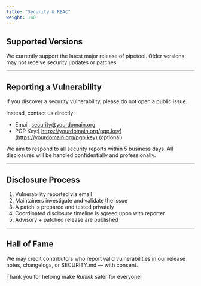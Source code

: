 ```yaml
---
title: "Security & RBAC"
weight: 140
---
```

## Supported Versions

We currently support the latest major release of pipetool. Older versions may not receive security updates or patches.

---

## Reporting a Vulnerability

If you discover a security vulnerability, please do not open a public issue.

Instead, contact us directly:

* Email: security@yourdomain.org
* PGP Key:[ https://yourdomain.org/pgp.key](https://yourdomain.org/pgp.key) (optional)

We aim to respond to all security reports within 5 business days. All disclosures will be handled confidentially and professionally.

---

## Disclosure Process

1. Vulnerability reported via email
2. Maintainers investigate and validate the issue
3. A patch is prepared and tested privately
4. Coordinated disclosure timeline is agreed upon with reporter
5. Advisory + patched release are published

---

## Hall of Fame

We may credit contributors who report valid vulnerabilities in our release notes, changelogs, or SECURITY.md — with consent.

Thank you for helping make *Runink* safer for everyone!
